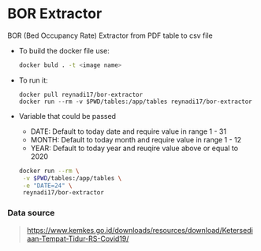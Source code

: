 # BOR Extractor

BOR (Bed Occupancy Rate) Extractor from PDF table to csv file

- To build the docker file use:
    ```bash
    docker buld . -t <image name>
    ```
- To run it:
  ```
  docker pull reynadi17/bor-extractor
  docker run --rm -v $PWD/tables:/app/tables reynadi17/bor-extractor
  ```

- Variable that could be passed
  * DATE: Default to today date and require value in range 1 - 31
  * MONTH: Default to today month and require value in range 1 - 12
  * YEAR: Default to today year and reuqire value above or equal to 2020
  ```bash
  docker run --rm \
   -v $PWD/tables:/app/tables \
   -e "DATE=24" \
   reynadi17/bor-extractor
  ```

### Data source
> https://www.kemkes.go.id/downloads/resources/download/Ketersediaan-Tempat-Tidur-RS-Covid19/
